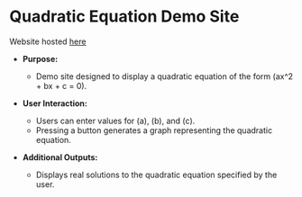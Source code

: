 # Quadratic Equation Demo Site

Website hosted [here](https://arthmaindarkar.github.io/WebsiteTest/)

- **Purpose:**
  - Demo site designed to display a quadratic equation of the form \(ax^2 + bx + c = 0\).

- **User Interaction:**
  - Users can enter values for \(a\), \(b\), and \(c\).
  - Pressing a button generates a graph representing the quadratic equation.

- **Additional Outputs:**
  - Displays real solutions to the quadratic equation specified by the user.

